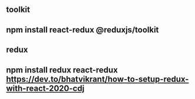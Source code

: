 toolkit
---------
npm install react-redux @reduxjs/toolkit
----------------------------------------
redux
---------
npm install redux react-redux 
https://dev.to/bhatvikrant/how-to-setup-redux-with-react-2020-cdj
-----------------------------
